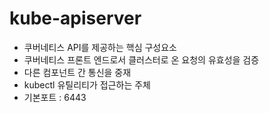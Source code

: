 # kube-apiserver

- 쿠버네티스 API를 제공하는 핵심 구성요소
- 쿠버네티스 프론트 엔드로서 클러스터로 온 요청의 유효성을 검증
- 다른 컴포넌트 간 통신을 중재
- kubectl 유틸리티가 접근하는 주체
- 기본포트 : 6443
